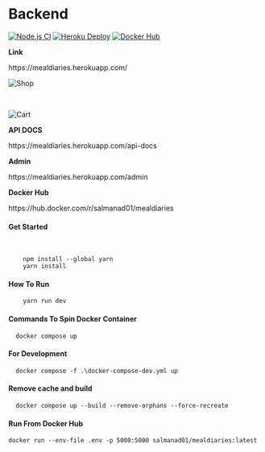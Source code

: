 # Backend

[![Node.js CI](https://github.com/SEM5-MiniProject/Backend/actions/workflows/node.js.yml/badge.svg)](https://github.com/SEM5-MiniProject/Backend/actions/workflows/node.js.yml)
[![Heroku Deploy](https://github.com/SEM5-MiniProject/Backend/actions/workflows/heroku.yml/badge.svg?branch=main&event=workflow_run)](https://github.com/SEM5-MiniProject/Backend/actions/workflows/heroku.yml)
[![Docker Hub](https://github.com/SEM5-MiniProject/Backend/actions/workflows/dockerhub.yml/badge.svg)](https://github.com/SEM5-MiniProject/Backend/actions/workflows/dockerhub.yml)

<b>Link</b>

<p>https://mealdiaries.herokuapp.com/</p>

![Shop](https://res.cloudinary.com/dvdi2oaso/image/upload/v1670329384/GithubProfile/img/shop_gfnwc8.png)

&nbsp;

![Cart](https://res.cloudinary.com/dvdi2oaso/image/upload/v1670329382/GithubProfile/img/cart_kluxb7.png)

<b>API DOCS</b>

<p>https://mealdiaries.herokuapp.com/api-docs</p>

<b>Admin</b>

<p>https://mealdiaries.herokuapp.com/admin</p>

<b>Docker Hub</b>

<p>https://hub.docker.com/r/salmanad01/mealdiaries</p>
<h4> Get Started</h4>
</br>

```
    npm install --global yarn
    yarn install 
```

<h4> How To Run </h4>

```
    yarn run dev
```

<h4>Commands To Spin Docker Container</h4>

```
  docker compose up
```

<h4>For Development</h4>

```
  docker compose -f .\docker-compose-dev.yml up
```

<h4>Remove cache and build</h4>

```
  docker compose up --build --remove-orphans --force-recreate
```

<h4>Run From Docker Hub</h4>

```
docker run --env-file .env -p 5000:5000 salmanad01/mealdiaries:latest
```
